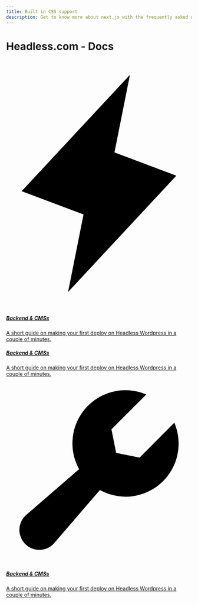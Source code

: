 ```yaml
---
title: Built in CSS support
description: Get to know more about next.js with the frequently asked questions.
---
```


# Headless.com - Docs

<div class='cards'>
  <a href='/' class='card'>
    <svg class='icon' viewBox='0 0 12 16' xmlns='http://www.w3.org/2000/svg'>
      <path d='M4 15L5 10L1 8.5L8 1L7 6L11 7.5L4 15Z' stroke-width='1.5' stroke-linecap='round' stroke-linejoin='round'/>
    </svg>
    <h5>Backend & CMSs</h5>
    A short guide on making your first deploy on Headless Wordpress in a couple of minutes.
  </a>
  <a href='/' class='card'>
    <h5>Backend & CMSs</h5>
    A short guide on making your first deploy on Headless Wordpress in a couple of minutes.
  </a>
  <a href='/' class='card'>
  <svg class='icon' viewBox='0 0 14 14' xmlns='http://www.w3.org/2000/svg'>
    <path d='M12.6812 3.43749C13.0091 4.2033 13.0894 5.0525 12.9108 5.8662C12.7321 6.6799 12.3035 7.41737 11.6849 7.97536C11.0663 8.53335 10.2887 8.88392 9.46092 8.97799C8.63316 9.07207 7.79671 8.90493 7.06867 8.49999L3.56242 12.5625C3.28062 12.8443 2.89843 13.0026 2.49992 13.0026C2.1014 13.0026 1.71921 12.8443 1.43742 12.5625C1.15562 12.2807 0.997314 11.8985 0.997314 11.5C0.997314 11.1015 1.15562 10.7193 1.43742 10.4375L5.49992 6.93124C5.09497 6.2032 4.92784 5.36674 5.02191 4.53899C5.11598 3.71123 5.46656 2.93362 6.02454 2.31501C6.58253 1.6964 7.32 1.26777 8.13371 1.08912C8.94741 0.910477 9.79661 0.990763 10.5624 1.31874L7.93742 3.93749L8.29367 5.70624L10.0624 6.06249L12.6812 3.43749Z' stroke-width='1.5' stroke-linecap='round' stroke-linejoin='round'/>
  </svg>
    <h5>Backend & CMSs</h5>
    A short guide on making your first deploy on Headless Wordpress in a couple of minutes.
  </a>
</div>